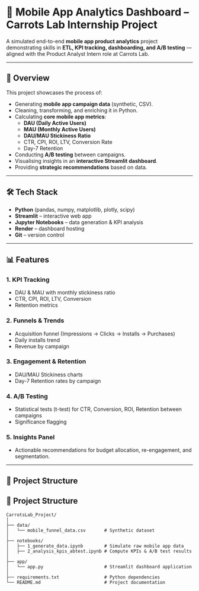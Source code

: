 # 📱 Mobile App Analytics Dashboard – Carrots Lab Internship Project

A simulated end-to-end **mobile app product analytics** project demonstrating skills in **ETL, KPI tracking, dashboarding, and A/B testing** — aligned with the Product Analyst Intern role at Carrots Lab.

---

## 🚀 Overview
This project showcases the process of:
- Generating **mobile app campaign data** (synthetic, CSV).
- Cleaning, transforming, and enriching it in Python.
- Calculating **core mobile app metrics**:
  - **DAU (Daily Active Users)**
  - **MAU (Monthly Active Users)**
  - **DAU/MAU Stickiness Ratio**
  - CTR, CPI, ROI, LTV, Conversion Rate
  - Day-7 Retention
- Conducting **A/B testing** between campaigns.
- Visualising insights in an **interactive Streamlit dashboard**.
- Providing **strategic recommendations** based on data.

---

## 🛠 Tech Stack
- **Python** (pandas, numpy, matplotlib, plotly, scipy)
- **Streamlit** – interactive web app
- **Jupyter Notebooks** – data generation & KPI analysis
- **Render** – dashboard hosting
- **Git** – version control

---

## 📊 Features
### 1. **KPI Tracking**
- DAU & MAU with monthly stickiness ratio
- CTR, CPI, ROI, LTV, Conversion
- Retention metrics

### 2. **Funnels & Trends**
- Acquisition funnel (Impressions → Clicks → Installs → Purchases)
- Daily installs trend
- Revenue by campaign

### 3. **Engagement & Retention**
- DAU/MAU Stickiness charts
- Day-7 Retention rates by campaign

### 4. **A/B Testing**
- Statistical tests (t-test) for CTR, Conversion, ROI, Retention between campaigns
- Significance flagging

### 5. **Insights Panel**
- Actionable recommendations for budget allocation, re-engagement, and segmentation.

---

## 📂 Project Structure
## 📂 Project Structure

```plaintext
CarrotsLab_Project/
│
├── data/
│   └── mobile_funnel_data.csv       # Synthetic dataset
│
├── notebooks/
│   ├── 1_generate_data.ipynb        # Simulate raw mobile app data
│   ├── 2_analysis_kpis_abtest.ipynb # Compute KPIs & A/B test results
│
├── app/
│   └── app.py                       # Streamlit dashboard application
│
├── requirements.txt                 # Python dependencies
└── README.md                        # Project documentation